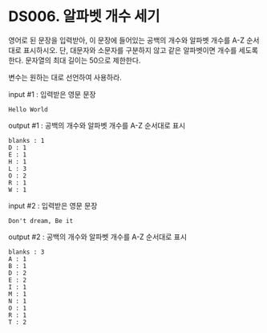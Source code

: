 # DS006. 알파벳 개수 세기
영어로 된 문장을 입력받아, 이 문장에 들어있는 공백의 개수와 알파벳 개수를 A-Z 순서대로 표시하시오. 단, 대문자와 소문자를 구분하지 않고 같은 알파벳이면 개수를 세도록 한다. 문자열의 최대 길이는 50으로 제한한다.


변수는 원하는 대로 선언하여 사용하라.

input #1 : 입력받은 영문 문장
```
Hello World
```
output #1 : 공백의 개수와 알파벳 개수를 A-Z 순서대로 표시
```
blanks : 1
D : 1
E : 1
H : 1
L : 3
O : 2
R : 1
W : 1
```

input #2 : 입력받은 영문 문장
```
Don't dream, Be it
```
output #2 : 공백의 개수와 알파벳 개수를 A-Z 순서대로 표시
```
blanks : 3
A : 1
B : 1
D : 2
E : 2
I : 1
M : 1
N : 1
O : 1
R : 1
T : 2
```